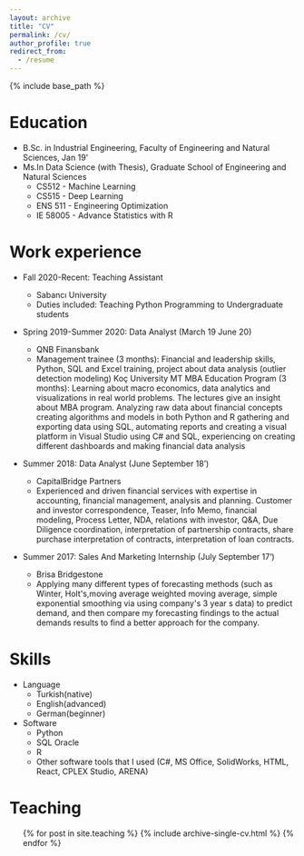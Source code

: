 ```yaml
---
layout: archive
title: "CV"
permalink: /cv/
author_profile: true
redirect_from:
  - /resume
---
```


{% include base_path %}

Education
======
* B.Sc. in Industrial Engineering, Faculty of Engineering and Natural Sciences, Jan 19'
* Ms.In Data Science (with Thesis), Graduate School of Engineering and Natural Sciences
  * CS512 - Machine Learning
  * CS515 - Deep Learning
  * ENS 511 - Engineering Optimization
  * IE 58005 - Advance Statistics with R

Work experience
======
* Fall 2020-Recent: Teaching Assistant
  * Sabancı University
  * Duties included: Teaching Python Programming to Undergraduate students
 

* Spring 2019-Summer 2020: Data Analyst (March 19 June 20)
  * QNB Finansbank
  * Management trainee (3 months): Financial and leadership skills, Python, SQL and Excel training, project
about data analysis (outlier detection modeling)
Koç University MT MBA Education Program (3 months): Learning about macro economics, data analytics
and visualizations in real world problems. The lectures give an insight about MBA program.
Analyzing raw data about financial concepts creating algorithms and models in both Python and R
gathering and exporting data using SQL, automating reports and creating a visual platform in Visual
Studio using C# and SQL, experiencing on creating different dashboards and making financial data
analysis

* Summer 2018: Data Analyst (June September 18’)
  * CapitalBridge Partners 
  * Experienced and driven financial services with expertise in accounting, financial management, analysis
and planning. Customer and investor correspondence, Teaser, Info Memo, financial modeling, Process
Letter, NDA, relations with investor, Q&A, Due Diligence coordination, interpretation of partnership
contracts, share purchase interpretation of contracts, interpretation of loan contracts.

* Summer 2017: Sales And Marketing Internship (July September 17’)
  * Brisa Bridgestone 
  * Applying many different types of forecasting methods (such as Winter, Holt's,moving average weighted
moving average, simple exponential smoothing via using company's 3 year s data) to predict demand, and
then compare my forecasting findings to the actual demands results to find a better approach for the
company.

Skills
======
* Language
  * Turkish(native)
  * English(advanced)
  * German(beginner)
* Software
  * Python
  * SQL Oracle
  * R
  * Other software tools that I used (C#, MS Office, SolidWorks, HTML, React, CPLEX Studio, ARENA)

  
  
Teaching
======
  <ul>{% for post in site.teaching %}
    {% include archive-single-cv.html %}
  {% endfor %}</ul>
  
